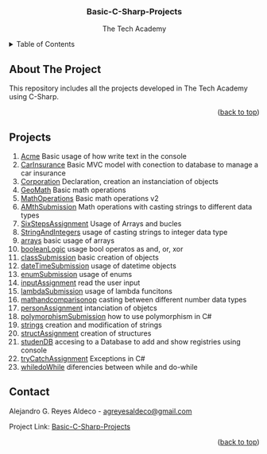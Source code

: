 <div id="top"></div>


<!-- PROJECT LOGO -->
<br />
<div align="center">
  <!--a href="https://github.com/othneildrew/Best-README-Template">
    <img src="images/logo.png" alt="Logo" width="80" height="80">
  </a-->

  <h3 align="center">Basic-C-Sharp-Projects</h3>

  <p align="center">
    The Tech Academy
    <br />
  </p>
</div>


<!-- TABLE OF CONTENTS -->
<details>
  <summary>Table of Contents</summary>
  <ol>
    <li>
      <a href="#about-the-project">About This Repo</a>
    </li>
    <li><a href="#projects">projects</a></li>
    <li><a href="#contact">Contact</a></li>
  </ol>
</details>


<!-- ABOUT THE PROJECT -->
## About The Project

<!-- [![Product Name Screen Shot][product-screenshot]](https://example.com)-->

This repository includes all the projects developed in The Tech Academy using C-Sharp.

<p align="right">(<a href="#top">back to top</a>)</p>

## Projects
<!-- PROJECTS -->
<ol>
  <li>
    <a href="">Acme</a> Basic usage of how write text in the console
  </li>
  <li>
    <a href="">CarInsurance</a> Basic MVC model with conection to database to manage a car insurance
  </li>
  <li>
    <a href="">Corporation</a> Declaration, creation an instanciation of objects
  </li>
  <li>
    <a href="">GeoMath</a> Basic math operations
  </li>
  <li>
    <a href="">MathOperations</a> Basic math operations v2
  </li>
  <li>
    <a href="">AMthSubmission</a> Math operations with casting strings to different data types
  </li>
  <li>
    <a href="">SixStepsAssignment</a>  Usage of Arrays and bucles
  </li>
  <li>
    <a href="">StringAndIntegers</a> usage of casting strings to integer data type
  </li>
  <li>
    <a href="">arrays</a> basic usage of arrays
  </li>
  <li>
    <a href="">booleanLogic</a> usage bool operatos as and, or, xor
  </li>
  <li>
    <a href="">classSubmission</a> basic creation of objects
  </li>
  <li>
    <a href="">dateTimeSubmission</a> usage of datetime objects
  </li>
  <li>
    <a href="">enumSubmission</a> usage of enums
  </li>
  <li>
    <a href="">inputAssignment</a> read the user input
  </li>
  <li>
    <a href="">lambdaSubmission</a> usage of lambda funcitons
  </li>
  <li>
    <a href="">mathandcomparisonop</a> casting between different number data types
  </li>
  <li>
    <a href="">personAssignment</a> intanciation of objetcs
  </li>
  <li>
    <a href="">polymorphismSubmission</a> how to use polymorphism in C#
  </li>
  <li>
    <a href="">strings</a> creation and modification of strings
  </li>
  <li>
    <a href="">structAssignment</a> creation of structures
  </li>
  <li>
    <a href="">studenDB</a> accesing to a Database to add and show registries using console
  </li>
  <li>
    <a href="">tryCatchAssignment</a> Exceptions in C#
  </li>
  <li>
    <a href="">whiledoWhile</a> diferencies between while and do-while
  </li>
</ol>
  
<!-- CONTACT -->
## Contact

Alejandro G. Reyes Aldeco - agreyesaldeco@gmail.com

Project Link: [Basic-C-Sharp-Projects](https://github.com/AlexGReyes/Basic-C-Sharp-Projects)

<p align="right">(<a href="#top">back to top</a>)</p>



